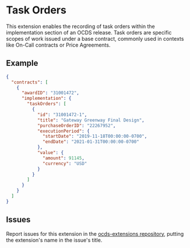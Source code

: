 # Task Orders

This extension enables the recording of task orders within the implementation section of an OCDS release. Task orders are specific scopes of work issued under a base contract, commonly used in contexts like On-Call contracts or Price Agreements.

## Example

```json
{
  "contracts": [
    {
      "awardID": "31001472",
      "implementation": {
        "taskOrders": [
          {
            "id": "31001472-1",
            "title": "Gateway Greenway Final Design",
            "purchaseOrderID": "22267952",
            "executionPeriod": {
              "startDate": "2019-11-18T00:00:00-0700",
              "endDate": "2021-01-31T00:00:00-0700"
            },
            "value": {
              "amount": 91145,
              "currency": "USD"
            }
          }
        ]
      }
    }
  ]
}
```

## Issues

Report issues for this extension in the [ocds-extensions repository](https://github.com/open-contracting/ocds-extensions/issues), putting the extension's name in the issue's title.
